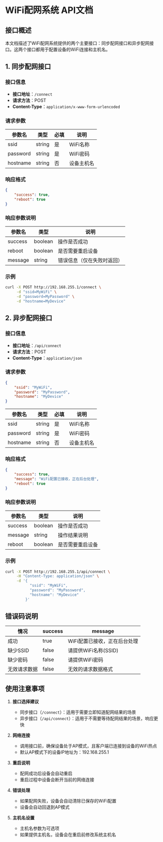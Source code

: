 # WiFi配网系统 API文档

## 接口概述

本文档描述了WiFi配网系统提供的两个主要接口：同步配网接口和异步配网接口。这两个接口都用于配置设备的WiFi连接和主机名。

## 1. 同步配网接口

### 接口信息

- **接口地址**：`/connect`
- **请求方法**：POST
- **Content-Type**：`application/x-www-form-urlencoded`

### 请求参数

| 参数名 | 类型 | 必填 | 说明 |
|--------|------|------|------|
| ssid | string | 是 | WiFi名称 |
| password | string | 是 | WiFi密码 |
| hostname | string | 否 | 设备主机名 |

### 响应格式

```json
{
    "success": true,
    "reboot": true
}
```

### 响应参数说明

| 参数名 | 类型 | 说明 |
|--------|------|------|
| success | boolean | 操作是否成功 |
| reboot | boolean | 是否需要重启设备 |
| message | string | 错误信息（仅在失败时返回）|

### 示例

```bash
curl -X POST http://192.168.255.1/connect \
     -d "ssid=MyWiFi" \
     -d "password=MyPassword" \
     -d "hostname=MyDevice"
```

## 2. 异步配网接口

### 接口信息

- **接口地址**：`/api/connect`
- **请求方法**：POST
- **Content-Type**：`application/json`

### 请求参数

```json
{
    "ssid": "MyWiFi",
    "password": "MyPassword",
    "hostname": "MyDevice"
}
```

| 参数名 | 类型 | 必填 | 说明 |
|--------|------|------|------|
| ssid | string | 是 | WiFi名称 |
| password | string | 是 | WiFi密码 |
| hostname | string | 否 | 设备主机名 |

### 响应格式

```json
{
    "success": true,
    "message": "WiFi配置已接收，正在后台处理",
    "reboot": true
}
```

### 响应参数说明

| 参数名 | 类型 | 说明 |
|--------|------|------|
| success | boolean | 操作是否成功 |
| message | string | 操作结果说明 |
| reboot | boolean | 是否需要重启设备 |

### 示例

```bash
curl -X POST http://192.168.255.1/api/connect \
     -H "Content-Type: application/json" \
     -d '{
           "ssid": "MyWiFi",
           "password": "MyPassword",
           "hostname": "MyDevice"
         }'
```

## 错误码说明

| 情况 | success | message |
|------|---------|----------|
| 成功 | true | WiFi配置已接收，正在后台处理 |
| 缺少SSID | false | 请提供WiFi名称(SSID) |
| 缺少密码 | false | 请提供WiFi密码 |
| 无效请求数据 | false | 无效的请求数据格式 |

## 使用注意事项

1. **接口选择建议**
   - 同步接口（`/connect`）：适用于需要立即知道配网结果的场景
   - 异步接口（`/api/connect`）：适用于不需要等待配网结果的场景，响应更快

2. **网络连接**
   - 调用接口前，确保设备处于AP模式，且客户端已连接到设备的WiFi热点
   - 默认AP模式下的设备IP地址为：192.168.255.1

3. **重启说明**
   - 配网成功后设备会自动重启
   - 重启过程中设备会断开当前的网络连接

4. **错误处理**
   - 如果配网失败，设备会自动清除已保存的WiFi配置
   - 设备会自动回退到AP模式

5. **主机名设置**
   - 主机名参数为可选项
   - 如果提供主机名，设备会在重启前修改系统主机名